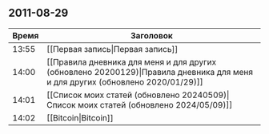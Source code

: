 ## 2011-08-29
| Время | Заголовок |
| --- | --- |
| 13:55 | [[Первая запись\|Первая запись]] |
| 14:00 | [[Правила дневника для меня и для других (обновлено 20200129)\|Правила дневника для меня и для других (обновлено 2020/01/29)]] |
| 14:01 | [[Список моих статей (обновлено 20240509)\|Список моих статей (обновлено 2024/05/09)]] |
| 14:02 | [[Bitcoin\|Bitcoin]] |
